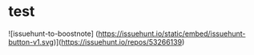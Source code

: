 # test

![issuehunt-to-boostnote] (https://issuehunt.io/static/embed/issuehunt-button-v1.svg)](https://issuehunt.io/repos/53266139)
